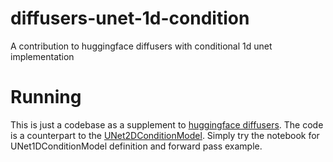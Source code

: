 # diffusers-unet-1d-condition
A contribution to huggingface diffusers with conditional 1d unet implementation

# Running
This is just a codebase as a supplement to [huggingface diffusers](https://huggingface.co/docs/diffusers/index). The code is a counterpart to the [UNet2DConditionModel](https://github.com/huggingface/diffusers/blob/main/src/diffusers/models/unets/unet_2d_condition.py). Simply try the notebook for UNet1DConditionModel definition and forward pass example.

